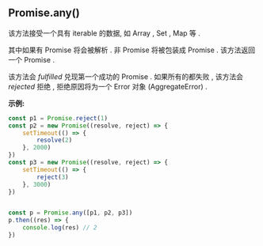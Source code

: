## Promise.any()

该方法接受一个具有 iterable 的数据, 如 Array , Set , Map 等 . 

其中如果有 Promise 将会被解析 . 非 Promise 将被包装成 Promise . 该方法返回一个 Promise . 

该方法会 *fulfilled* 兑现第一个成功的 Promise . 如果所有的都失败 , 该方法会 *rejected* 拒绝 , 拒绝原因将为一个 Error 对象 (AggregateError) . 



**示例:**

```js
const p1 = Promise.reject(1)
const p2 = new Promise((resolve, reject) => {
    setTimeout(() => {
        resolve(2)
    }, 2000)
})
const p3 = new Promise((resolve, reject) => {
    setTimeout(() => {
        reject(3)
    }, 3000)
})


const p = Promise.any([p1, p2, p3])
p.then((res) => {
    console.log(res) // 2
})
```

